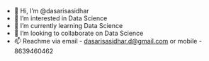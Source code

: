- 👋 Hi, I’m @dasarisasidhar
- 👀 I’m interested in Data Science 
- 🌱 I’m currently learning Data Science 
- 💞️ I’m looking to collaborate on Data Science 
- 📫 Reachme via email - dasarisasidhar.d@gmail.com or mobile - 8639460462

<!---
dasarisasidhar/dasarisasidhar is a ✨ special ✨ repository because its `README.md` (this file) appears on your GitHub profile.
You can click the Preview link to take a look at your changes.
--->
